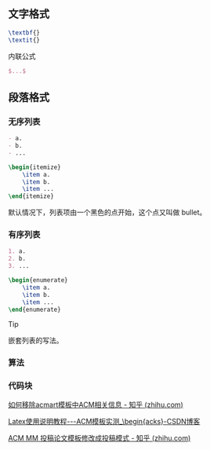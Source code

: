 

## 文字格式



```tex
\textbf{}
\textit{}
```

内联公式

```tex
$...$
```





## 段落格式

### 无序列表

```markdown
- a.
- b.
- ...
```

```latex
\begin{itemize}
	\item a.
	\item b.
	\item ...
\end{itemize}
```

默认情况下，列表项由一个黑色的点开始，这个点又叫做 bullet。

### 有序列表

```markdown
1. a.
2. b.
3. ...
```

```latex
\begin{enumerate}
	\item a.
	\item b.
	\item ...
\end{enumerate}
```

> [!tip]
>
> 嵌套列表的写法。

### 算法

### 代码块



[如何移除acmart模板中ACM相关信息 - 知乎 (zhihu.com)](https://zhuanlan.zhihu.com/p/144659380)

[Latex使用说明教程---ACM模板实测_\begin{acks}-CSDN博客](https://blog.csdn.net/qq_31813549/article/details/89154767)

[ACM MM 投稿论文模板修改成投稿模式 - 知乎 (zhihu.com)](https://zhuanlan.zhihu.com/p/491172953)
